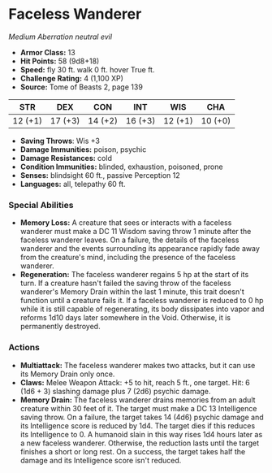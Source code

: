 # Faceless Wanderer

*Medium* *Aberration* *neutral evil*

- **Armor Class:** 13
- **Hit Points:** 58 (9d8+18)
- **Speed:** fly 30 ft. walk 0 ft. hover True ft.
- **Challenge Rating:** 4 (1,100 XP)
- **Source:** Tome of Beasts 2, page 139

| STR | DEX | CON | INT | WIS | CHA |
| --- | --- | --- | --- | --- | --- |
| 12 (+1) | 17 (+3) | 14 (+2) | 16 (+3) | 12 (+1) | 10 (+0) |

- **Saving Throws**: Wis +3
- **Damage Immunities:** poison, psychic
- **Damage Resistances:** cold
- **Condition Immunities:** blinded, exhaustion, poisoned, prone
- **Senses:** blindsight 60 ft., passive Perception 12
- **Languages:** all, telepathy 60 ft.

### Special Abilities

- **Memory Loss:** A creature that sees or interacts with a faceless wanderer must make a DC 11 Wisdom saving throw 1 minute after the faceless wanderer leaves. On a failure, the details of the faceless wanderer and the events surrounding its appearance rapidly fade away from the creature's mind, including the presence of the faceless wanderer.
- **Regeneration:** The faceless wanderer regains 5 hp at the start of its turn. If a creature hasn't failed the saving throw of the faceless wanderer's Memory Drain within the last 1 minute, this trait doesn't function until a creature fails it. If a faceless wanderer is reduced to 0 hp while it is still capable of regenerating, its body dissipates into vapor and reforms 1d10 days later somewhere in the Void. Otherwise, it is permanently destroyed.

### Actions

- **Multiattack:** The faceless wanderer makes two attacks, but it can use its Memory Drain only once.
- **Claws:** Melee Weapon Attack: +5 to hit, reach 5 ft., one target. Hit: 6 (1d6 + 3) slashing damage plus 7 (2d6) psychic damage.
- **Memory Drain:** The faceless wanderer drains memories from an adult creature within 30 feet of it. The target must make a DC 13 Intelligence saving throw. On a failure, the target takes 14 (4d6) psychic damage and its Intelligence score is reduced by 1d4. The target dies if this reduces its Intelligence to 0. A humanoid slain in this way rises 1d4 hours later as a new faceless wanderer. Otherwise, the reduction lasts until the target finishes a short or long rest. On a success, the target takes half the damage and its Intelligence score isn't reduced.


